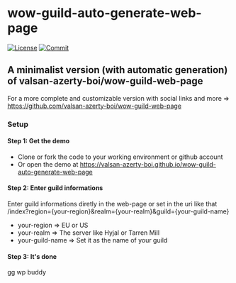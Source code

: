 # wow-guild-auto-generate-web-page
[![License](https://img.shields.io/github/license/valsan-azerty-boi/wow-guild-auto-generate-web-page.svg)](https://github.com/valsan-azerty-boi/wow-guild-auto-generate-web-page/blob/master/LICENSE)
[![Commit](https://img.shields.io/github/last-commit/valsan-azerty-boi/wow-guild-auto-generate-web-page.svg)](https://github.com/valsan-azerty-boi/wow-guild-auto-generate-web-page/commits/master)

## A minimalist version (with automatic generation) of valsan-azerty-boi/wow-guild-web-page
For a more complete and customizable version with social links and more => https://github.com/valsan-azerty-boi/wow-guild-web-page

### Setup
#### Step 1: Get the demo
- Clone or fork the code to your working environment or github account
- Or open the demo at https://valsan-azerty-boi.github.io/wow-guild-auto-generate-web-page

#### Step 2: Enter guild informations
Enter guild informations diretly in the web-page or set in the uri like that /index?region={your-region}&realm={your-realm}&guild={your-guild-name}
- your-region => EU or US
- your-realm => The server like Hyjal or Tarren Mill
- your-guild-name => Set it as the name of your guild

#### Step 3: It's done
gg wp buddy
